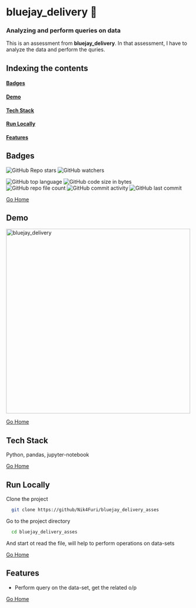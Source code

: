 # <h1 id="bluejay_delivery_asses"> bluejay_delivery 🚀 </h1>
### Analyzing and perform queries on data
This is an assessment from **bluejay_delivery**. In that assessment, I have to analyze the data and perform the quries.

## Indexing the contents
#### <a href="#badges" >Badges</a>
#### <a href="#demo" >Demo</a>
#### <a href="#stack" >Tech Stack</a>
#### <a href="#runLocally" >Run Locally</a>
#### <a href="#features" >Features</a>

## <h2 id="badges" >Badges </h2>


![GitHub Repo stars](https://img.shields.io/github/stars/Nik4Furi/bluejay_delivery_asses?style=social) ![GitHub watchers](https://img.shields.io/github/watchers/Nik4Furi/bluejay_delivery_asses?style=social)

![GitHub top language](https://img.shields.io/github/languages/top/Nik4Furi/bluejay_delivery_asses)   ![GitHub code size in bytes](https://img.shields.io/github/languages/code-size/Nik4Furi/bluejay_delivery_asses?style=flat-square) ![GitHub repo file count](https://img.shields.io/github/directory-file-count/Nik4Furi/bluejay_delivery_asses) 
![GitHub commit activity](https://img.shields.io/github/commit-activity/m/Nik4Furi/bluejay_delivery_asses)   ![GitHub last commit](https://img.shields.io/github/last-commit/Nik4Furi/bluejay_delivery_asses)


<a href="#bluejay_delivery_asses">Go Home </a>


## <h2 id="demo" >Demo </h2>

<p text-align=left>
  <img src="https://github.com/Nik4Furi/bluejay_delivery/assets/91304976/3922d3f2-c1f9-4ee4-9cf2-921b4b748ead" width="500" height="" alt="bluejay_delivery"/>
    
 </p>


<a href="#bluejay_delivery_asses">Go Home </a>

## <h2 id="stack" >Tech Stack </h2>


Python, pandas, jupyter-notebook

<a href="#bluejay_delivery_asses">Go Home </a>



## <h2 id="runLocally" >Run Locally </h2>

Clone the project

```bash
  git clone https://github/Nik4Furi/bluejay_delivery_asses
```

Go to the project directory

```bash
  cd bluejay_delivery_asses
```

And start ot read the file, will help to perform operations on data-sets


<a href="#bluejay_delivery_asses">Go Home </a>


## <h2 id="features">Features </h2>

- Perform query on the data-set, get the related o/p


<a href="#bluejay_delivery_asses">Go Home </a>